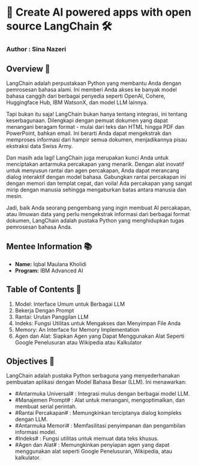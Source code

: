 # 🎨 Create AI powered apps with open source LangChain 🛠
### **Author : Sina Nazeri**

## Overview 🌟
LangChain adalah perpustakaan Python yang membantu Anda dengan pemrosesan bahasa alami. Ini memberi Anda akses ke banyak model bahasa canggih dari berbagai penyedia seperti OpenAI, Cohere, Huggingface Hub, IBM WatsonX, dan model LLM lainnya.

Tapi bukan itu saja! LangChain bukan hanya tentang integrasi, ini tentang keserbagunaan. Dilengkapi dengan pemuat dokumen yang dapat menangani beragam format - mulai dari teks dan HTML hingga PDF dan PowerPoint, bahkan email. Ini berarti Anda dapat mengekstrak dan memproses informasi dari hampir semua dokumen, menjadikannya pisau ekstraksi data Swiss Army.

Dan masih ada lagi! LangChain juga merupakan kunci Anda untuk menciptakan antarmuka percakapan yang menarik. Dengan alat inovatif untuk menyusun rantai dan agen percakapan, Anda dapat merancang dialog interaktif dengan model bahasa. Gabungkan rantai percakapan ini dengan memori dan templat cepat, dan voila! Ada percakapan yang sangat mirip dengan manusia sehingga mengaburkan batas antara manusia dan mesin.

Jadi, baik Anda seorang pengembang yang ingin membuat AI percakapan, atau ilmuwan data yang perlu mengekstrak informasi dari berbagai format dokumen, LangChain adalah pustaka Python yang menghidupkan tugas pemrosesan bahasa Anda.

## Mentee Information 📚
- **Name:** Iqbal Maulana Kholidi
- **Program:** IBM Advanced AI

## Table of Contents 📑
1. Model: Interface Umum untuk Berbagai LLM
2. Bekerja Dengan Prompt
3. Rantai: Urutan Panggilan LLM
4. Indeks: Fungsi Utilitas untuk Mengakses dan Menyimpan File Anda
5. Memory: An Interface for Memory Implementation
6. Agen dan Alat: Siapkan Agen yang Dapat Menggunakan Alat Seperti Google Penelusuran atau Wikipedia atau Kalkulator

## Objectives 🎯
LangChain adalah pustaka Python serbaguna yang menyederhanakan pembuatan aplikasi dengan Model Bahasa Besar (LLM). Ini menawarkan:

- #Antarmuka Universal# : Integrasi mulus dengan berbagai model LLM.
- #Manajemen Prompt# : Alat untuk menangani, mengoptimalkan, dan membuat serial perintah.
- #Rantai Percakapan# : Memungkinkan terciptanya dialog kompleks dengan LLM.
- #Antarmuka Memori# : Memfasilitasi penyimpanan dan pengambilan informasi model.
- #Indeks# : Fungsi utilitas untuk memuat data teks khusus.
- #Agen dan Alat# : Memungkinkan penyiapan agen yang dapat menggunakan alat seperti Google Penelusuran, Wikipedia, atau kalkulator.
